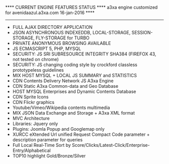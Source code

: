 **** CURRENT ENGINE FEATURES STATUS ****
a3xa engine customized for avenidaazul.a3xa.com 
16-jan-2016 **** 
______________________________________________

* FULL AJAX DIRECTORY APPLICATION
* JSON ASYNCHRONOUS INDEXEDDB, LOCAL-STORAGE, SESSION-STORAGE, FLY-STORAGE  for TURBO 
* PRIVATE ANONYMOUS BROWSING AVAILABLE 
* JS ECMASCRIPT 5, PHP, MYSQL
* SECURITY: JS SRI SUBRESOURCE INTEGRITY  SHA384 (FIREFOX 43, not tested on chrome)
* SECURITY: JS changing coding style by crockford classless prototypeless guidelines
* MIX HOST MYSQL + LOCAL JS SUMMARY and STATISTICS
* CDN Contents Delivery Network JS A3xa Engine
* CDN Static A3xa Common-data and Geo Database
* HOST MYSQL Enterprises and Dynamic Contents Database
* CDN Sprite Icons
* CDN Flickr graphics
* Youtube/Vimeo/Wikipedia contents multimedia
* MIX JSON Data Exchange and Storage + A3xa XML format
* MVC Architecture
* Libraries: Jquery only
* Plugins: Joomla Popup and Googlemap only
* XURCC eXtended Url unified Request Compact Code parameter + description parameter for queries
* Full Local Real-Time Sort by Score/Clicks/Latest-Click/Enterprise-Entry/Alphabetical
* TOP10 highlight Gold/Bronze/Silver



